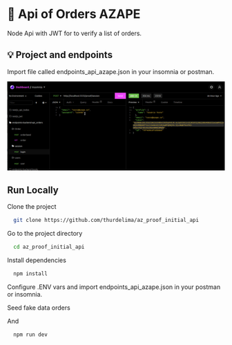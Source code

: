 # 💸 Api of Orders AZAPE

Node Api with JWT for to verify a list of orders.


## 💡 Project and endpoints

Import file called endpoints_api_azape.json in your insomnia or postman.

<div align="center" >
  <img src="./test_api.gif">
</div>


## Run Locally

Clone the project

```bash
  git clone https://github.com/thurdelima/az_proof_initial_api
```

Go to the project directory

```bash
  cd az_proof_initial_api
```

Install dependencies

```bash
  npm install
```

Configure .ENV vars and import endpoints_api_azape.json in your postman or insomnia.

Seed fake data orders

And

```bash
  npm run dev

```


